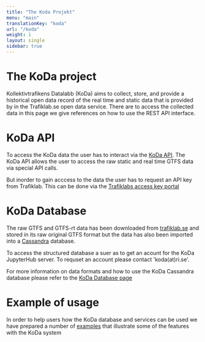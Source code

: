 ```yaml
---
title: "The Koda Projekt"
menu: "main"
translationKey: "koda"
url: "/koda"
weight: 1
layout: single
sidebar: true
---
```


# The KoDa project

Kollektivtrafikens Datalabb (KoDa) aims to collect, store, and provide a historical open data record of the real time and static data that is provided by in the Trafiklab.se open data service. There are to access the collected data in this page we give references on how to use the REST API interface. 

# KoDa API

To access the KoDa data the user has to interact via the [KoDa API](https://api.koda.trafiklab.se/KoDa/api/v2/swagger/). The KoDa API allows the user to access the raw static and real time GTFS data via special API calls.

But inorder to gain acccess to the data the user has to request an API key from Trafiklab.  This can be done via the [Trafiklabs access key portal](https://www.trafiklab.se/hur-gor-jag)

# KoDa Database

The raw GTFS and GTFS-rt data has been downloaded from [trafiklab.se](https://www.trafiklab.se/) and stored in its raw original GTFS format but the data has also been imported into a [Cassandra](https://cassandra.apache.org/) database. 

To access the structured database a suer as to get an acount for the KoDa JupyterHub server. To requset an account please contact 'koda(at)ri.se'.

For more information on data formats and how to use the KoDa Cassandra database please refer to the [KoDa Database page](./KoDaDatabase.md) 

# Example of usage

In order to help users how the KoDa database and services can be used we have prepared a number of [examples](./examples.md) that illustrate some of the features with the KoDa system  
